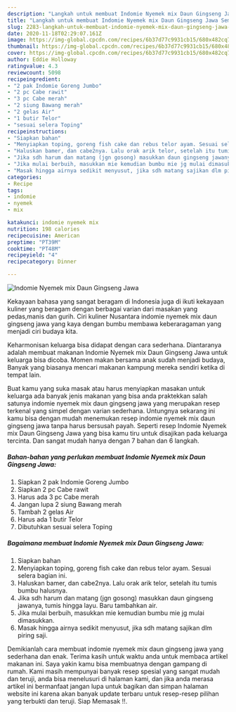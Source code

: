 ```yaml
---
description: "Langkah untuk membuat Indomie Nyemek mix Daun Gingseng Jawa Sempurna"
title: "Langkah untuk membuat Indomie Nyemek mix Daun Gingseng Jawa Sempurna"
slug: 2283-langkah-untuk-membuat-indomie-nyemek-mix-daun-gingseng-jawa-sempurna
date: 2020-11-18T02:29:07.161Z
image: https://img-global.cpcdn.com/recipes/6b37d77c9931cb15/680x482cq70/indomie-nyemek-mix-daun-gingseng-jawa-foto-resep-utama.jpg
thumbnail: https://img-global.cpcdn.com/recipes/6b37d77c9931cb15/680x482cq70/indomie-nyemek-mix-daun-gingseng-jawa-foto-resep-utama.jpg
cover: https://img-global.cpcdn.com/recipes/6b37d77c9931cb15/680x482cq70/indomie-nyemek-mix-daun-gingseng-jawa-foto-resep-utama.jpg
author: Eddie Holloway
ratingvalue: 4.3
reviewcount: 5098
recipeingredient:
- "2 pak Indomie Goreng Jumbo"
- "2 pc Cabe rawit"
- "3 pc Cabe merah"
- "2 siung Bawang merah"
- "2 gelas Air"
- "1 butir Telor"
- "sesuai selera Toping"
recipeinstructions:
- "Siapkan bahan"
- "Menyiapkan toping, goreng fish cake dan rebus telor ayam. Sesuai selera bagian ini."
- "Haluskan bamer, dan cabe2nya. Lalu orak arik telor, setelah itu tumis bumbu halusnya."
- "Jika sdh harum dan matang (jgn gosong) masukkan daun gingseng jawanya, tumis hingga layu. Baru tambahkan air."
- "Jika mulai berbuih, masukkan mie kemudian bumbu mie jg mulai dimasukkan."
- "Masak hingga airnya sedikit menyusut, jika sdh matang sajikan dlm piring saji."
categories:
- Recipe
tags:
- indomie
- nyemek
- mix

katakunci: indomie nyemek mix 
nutrition: 198 calories
recipecuisine: American
preptime: "PT39M"
cooktime: "PT48M"
recipeyield: "4"
recipecategory: Dinner

---
```



![Indomie Nyemek mix Daun Gingseng Jawa](https://img-global.cpcdn.com/recipes/6b37d77c9931cb15/680x482cq70/indomie-nyemek-mix-daun-gingseng-jawa-foto-resep-utama.jpg)

Kekayaan bahasa yang sangat beragam di Indonesia juga di ikuti kekayaan kuliner yang beragam dengan berbagai varian dari masakan yang pedas,manis dan gurih. Ciri kuliner Nusantara indomie nyemek mix daun gingseng jawa yang kaya dengan bumbu membawa keberaragaman yang menjadi ciri budaya kita.


Keharmonisan keluarga bisa didapat dengan cara sederhana. Diantaranya adalah membuat makanan Indomie Nyemek mix Daun Gingseng Jawa untuk keluarga bisa dicoba. Momen makan bersama anak sudah menjadi budaya, Banyak yang biasanya mencari makanan kampung mereka sendiri ketika di tempat lain.



Buat kamu yang suka masak atau harus menyiapkan masakan untuk keluarga ada banyak jenis makanan yang bisa anda praktekkan salah satunya indomie nyemek mix daun gingseng jawa yang merupakan resep terkenal yang simpel dengan varian sederhana. Untungnya sekarang ini kamu bisa dengan mudah menemukan resep indomie nyemek mix daun gingseng jawa tanpa harus bersusah payah.
Seperti resep Indomie Nyemek mix Daun Gingseng Jawa yang bisa kamu tiru untuk disajikan pada keluarga tercinta. Dan sangat mudah hanya dengan 7 bahan dan 6 langkah.


<!--inarticleads1-->

##### Bahan-bahan yang perlukan membuat Indomie Nyemek mix Daun Gingseng Jawa:

1. Siapkan 2 pak Indomie Goreng Jumbo
1. Siapkan 2 pc Cabe rawit
1. Harus ada 3 pc Cabe merah
1. Jangan lupa 2 siung Bawang merah
1. Tambah 2 gelas Air
1. Harus ada 1 butir Telor
1. Dibutuhkan sesuai selera Toping




<!--inarticleads2-->

##### Bagaimana membuat  Indomie Nyemek mix Daun Gingseng Jawa:

1. Siapkan bahan
1. Menyiapkan toping, goreng fish cake dan rebus telor ayam. Sesuai selera bagian ini.
1. Haluskan bamer, dan cabe2nya. Lalu orak arik telor, setelah itu tumis bumbu halusnya.
1. Jika sdh harum dan matang (jgn gosong) masukkan daun gingseng jawanya, tumis hingga layu. Baru tambahkan air.
1. Jika mulai berbuih, masukkan mie kemudian bumbu mie jg mulai dimasukkan.
1. Masak hingga airnya sedikit menyusut, jika sdh matang sajikan dlm piring saji.




Demikianlah cara membuat indomie nyemek mix daun gingseng jawa yang sederhana dan enak. Terima kasih untuk waktu anda untuk membaca artikel makanan ini. Saya yakin kamu bisa membuatnya dengan gampang di rumah. Kami masih mempunyai banyak resep spesial yang sangat mudah dan teruji, anda bisa menelusuri di halaman kami, dan jika anda merasa artikel ini bermanfaat jangan lupa untuk bagikan dan simpan halaman website ini karena akan banyak update terbaru untuk resep-resep pilihan yang terbukti dan teruji. Siap Memasak !!. 
